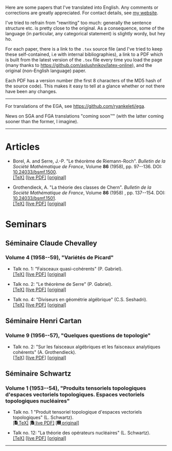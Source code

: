 Here are some papers that I've translated into English. Any comments or corrections are greatly appreciated. For contact details, see [my website](https://thosgood.com).

I've tried to refrain from "rewriting" too much: generally the sentence structure etc. is pretty close to the original. As a consequence, some of the language (in particular, any categorical statement) is slightly wordy, but hey ho.

For each paper, there is a link to the `.tex` source file (and I've tried to keep these self-contained, i.e with internal bibliographies), a link to a PDF which is built from the latest version of the `.tex` file every time you load the page (many thanks to <https://github.com/aslushnikov/latex-online>), and the original (non-English language) paper.

Each PDF has a version number (the first 8 characters of the MD5 hash of the source code). This makes it easy to tell at a glance whether or not there have been any changes.

---

For translations of the EGA, see <https://github.com/ryankeleti/ega>.

News on SGA and FGA translations "coming soon&trade;" (with the latter coming sooner than the former, I imagine).

---

# Articles

<!--
- Hilbert, D. "Ueber die Darstellung definiter Formen als Summen von Formenquadraten". _Mathematische Annalen_, Volume **32** (1888), pp. 342–350. <http://eudml.org/doc/157385>.
  <br/>
  [[TeX]](https://github.com/thosgood/translations/tree/master/ma-32/sum-of-squares.tex)
  [[live PDF]](https://latex.aslushnikov.com/compile?git=https%3A%2F%2Fgithub.com%2Fthosgood%2Ftranslations&target=ma-32%2Fsum-of-squares.tex&command=pdflatex&trackId=1596040205463)
  [[original]](http://eudml.org/doc/157385)
-->

- Borel, A. and Serre, J.-P. "Le théorème de Riemann-Roch". _Bulletin de la Société Mathématique de France_, Volume **86** (1958), pp. 97--136. DOI: [10.24033/bsmf.1500](https://www.doi.org/10.24033/bsmf.1500).
  <br/>
  [[TeX]](https://github.com/thosgood/translations/tree/master/bsmf-86/the-riemann-roch-theorem.tex)
  [[live PDF]](https://latex.aslushnikov.com/compile?git=https%3A%2F%2Fgithub.com%2Fthosgood%2Ftranslations&target=bsmf-86%2Fthe-riemann-roch-theorem.tex&command=pdflatex&trackId=1595524110173)
  [[original]](http://www.numdam.org/item/?id=BSMF_1958__86__97_0)

<!--
- Grothendieck, A. "Résumé des résultats essentiels dans la théorie des produits tensoriels topologiques et des espaces nucléaires". _Annales de l'institut Fourier_, Volume **4** (1952), pp. 73--112. <http://www.numdam.org/item/?id=AIF_1952__4__73_0>
-->

- Grothendieck, A. "La théorie des classes de Chern". _Bulletin de la Société Mathématique de France_, Volume **86** (1958) , pp. 137--154. DOI: [10.24033/bsmf.1501](https://www.doi.org/10.24033/bsmf.1501).
  <br/>
  [[TeX]](https://github.com/thosgood/translations/tree/master/bsmf-86/the-theory-of-chern-classes.tex)
  [[live PDF]](https://latex.aslushnikov.com/compile?git=https%3A%2F%2Fgithub.com%2Fthosgood%2Ftranslations&target=bsmf-86%2Fthe-theory-of-chern-classes.tex&command=pdflatex&trackId=1596040216373)
  [[original]](https://www.doi.org/10.24033/bsmf.1501)

<!--
- Grauert, H. "Über Modifikationen und exzeptionelle analytische Mengen". _Math. Ann._, Volume **146** (1962), pp. 331--368. <http://eudml.org/doc/160940>
  <br/>
  [[TeX]](https://github.com/thosgood/translations/tree/master/ma-146/exceptional-analytic-sets.tex)
  [[live PDF]](https://latex.aslushnikov.com/compile?git=https%3A%2F%2Fgithub.com%2Fthosgood%2Ftranslations&target=ma-146%2Fexceptional-analytic-sets.tex&command=pdflatex&trackId=1596040221056)
  [[original]](http://eudml.org/doc/160940)
-->


<!-- # Books -->

<!--
- Deligne, P. _Equations Différentielles à Points Singuliers Réguliers._ Springer-Verlag, Lecture Notes in Mathematics **163** (1970). <https://publications.ias.edu/node/355>
  <br/>
  [[TeX]](https://github.com/thosgood/translations/tree/master/lnm-163/de-regular-singular-points.tex)
  [[live PDF]](https://latex.aslushnikov.com/compile?git=https%3A%2F%2Fgithub.com%2Fthosgood%2Ftranslations&target=lnm-163%2Fde-regular-singular-points.tex&command=pdflatex&trackId=1596040243159)
  [[original]](https://publications.ias.edu/node/355)
-->


# Seminars

<!--

## Séminaire Bourbaki
### Extracts (1957--92), "Fondements de la Géométrie Algébrique"

_All of the following are by A. Grothendieck. An PDF copy of the original notes can be found at <https://webusers.imj-prg.fr/~leila.schneps/grothendieckcircle/FGA.pdf>._
_We have taken the comments and errata from the May 1962 "Commentaires" (_Séminaire Bourbaki_, Volume **14**, 1961--62, Complément) and inserted them into the relevant places in the notes themselves, although we have tried to make it clear when this has been done._

- "Théorème de dualité pour les faisceaux algébriques cohérents". _Séminaire Bourbaki_, Volume **9** (1956--57), Talk no. 149.
  <br/>
  [[TeX]](https://github.com/thosgood/translations/tree/master/fga/1-coherent-duality.tex)
  [[live PDF]](https://latex.aslushnikov.com/compile?git=https%3A%2F%2Fgithub.com%2Fthosgood%2Ftranslations&target=fga%2F1-coherent-duality.tex&command=pdflatex&trackId=1596585433215)

- "Géométrie formelle et géométrie algébrique". _Séminaire Bourbaki_, Volume **11** (1958--59), Talk no. 182.
  <br/>
  [[TeX]](https://github.com/thosgood/translations/tree/master/fga/2-formal-geometry.tex)
  [[live PDF]](https://latex.aslushnikov.com/compile?git=https%3A%2F%2Fgithub.com%2Fthosgood%2Ftranslations&target=fga%2F2-formal-geometry.tex&command=pdflatex&trackId=1596585546758)

- "Technique de descente et théorèmes d'existence en géométrie algébrique. I. Généralités. Descente par morphismes fidèlement plats". _Séminaire Bourbaki_, Volume **12** (1959--60), Talk no. 190.
  <br/>
  [[TeX]](https://github.com/thosgood/translations/tree/master/fga/3-descent-I.tex)
  [[live PDF]]()

- "Technique de descente et théorèmes d'existence en géométrie algébrique. II. Le théorème d'existence en théorie formelle des modules". _Séminaire Bourbaki_, Volume **12** (1959--60), Talk no. 195.
  <br/>
  [[TeX]](https://github.com/thosgood/translations/tree/master/fga/3-descent-II.tex)
  [[live PDF]]()

- "Technique de descente et théorèmes d'existence en géométrie algébrique. III. Préschémas quotients". _Séminaire Bourbaki_, Volume **13** (1960--61), Talk no. 212.
  <br/>
  [[TeX]](https://github.com/thosgood/translations/tree/master/fga/3-descent-III.tex)
  [[live PDF]]()

- "Technique de descente et théorèmes d'existence en géométrie algébrique. IV. Les schémas de Hilbert". _Séminaire Bourbaki_, Volume **13** (1960--61), Talk no. 221.
  <br/>
  [[TeX]](https://github.com/thosgood/translations/tree/master/fga/3-descent-IV.tex)
  [[live PDF]]()

- "Technique de descente et théorèmes d'existence en géométrie algébrique. V. Let schémas de Picard. Théorèmes d'existence". _Séminaire Bourbaki_, Volume **14** (1961--62), Talk no. 132.
  <br/>
  [[TeX]](https://github.com/thosgood/translations/tree/master/fga/3-descent-V.tex)
  [[live PDF]]()

- "Technique de descente et théorèmes d'existence en géométrie algébrique. VI. Let schémas de Picard. Propriétés générales". _Séminaire Bourbaki_, Volume **14** (1961--62), Talk no. 136.
  <br/>
  [[TeX]](https://github.com/thosgood/translations/tree/master/fga/3-descent-VI.tex)
  [[live PDF]]()

-->

## Séminaire Claude Chevalley
### Volume 4 (1958--59), "Variétés de Picard"

- Talk no. 1: "Faisceaux quasi-cohérents" (P. Gabriel).
  <br/>
  [[TeX]](https://github.com/thosgood/translations/tree/master/seminaire-claude-chevalley-4/1-quasi-coherent-sheaves.tex)
  [[live PDF]](https://latex.aslushnikov.com/compile?git=https%3A%2F%2Fgithub.com%2Fthosgood%2Ftranslations&target=seminaire-claude-chevalley-4%2F1-quasi-coherent-sheaves.tex&command=pdflatex&trackId=1596036033972)
  [[original]](http://www.numdam.org/item/SCC_1958-1959__4__A1_0/)

- Talk no. 2: "Le théorème de Serre" (P. Gabriel).
  <br/>
  [[TeX]](https://github.com/thosgood/translations/tree/master/seminaire-claude-chevalley-4/2-serre's-theorem.tex)
  [[live PDF]](https://latex.aslushnikov.com/compile?git=https%3A%2F%2Fgithub.com%2Fthosgood%2Ftranslations&target=seminaire-claude-chevalley-4%2F2-serre%27s-theorem.tex&command=pdflatex&trackId=1596035916115)
  [[original]](http://www.numdam.org/item/SCC_1958-1959__4__A2_0/)

- Talk no. 4: "Diviseurs en géométrie algébrique" (C.S. Seshadri).
  <br/>
  [[TeX]](https://github.com/thosgood/translations/tree/master/seminaire-claude-chevalley-4/4-divisors-in-algebraic-geometry.tex)
  [[live PDF]](https://latex.aslushnikov.com/compile?git=https%3A%2F%2Fgithub.com%2Fthosgood%2Ftranslations&target=seminaire-claude-chevalley-4%2F4-divisors-in-algebraic-geometry.tex&command=pdflatex&trackId=1596027138553)
  [[original]](http://www.numdam.org/item/SCC_1958-1959__4__A4_0/)


## Séminaire Henri Cartan
### Volume 9 (1956--57), "Quelques questions de topologie"

- Talk no. 2: "Sur les faisceaux algébriques et les faisceaux analytiques cohérents" (A. Grothendieck).
  <br/>
  [[TeX]](https://github.com/thosgood/translations/tree/master/seminaire-henri-cartan-9/2-coherent-algebraic-analytic-sheaves.tex)
  [[live PDF]](https://latex.aslushnikov.com/compile?git=https%3A%2F%2Fgithub.com%2Fthosgood%2Ftranslations&target=seminaire-henri-cartan-9%2F2-coherent-algebraic-analytic-sheaves.tex&command=pdflatex&trackId=1595524113730)
  [[original]](http://www.numdam.org/item/SHC_1956-1957__9__A2_0/)


## Séminaire Schwartz
### Volume 1 (1953--54), "Produits tensoriels topologiques d'espaces vectoriels topologiques. Espaces vectoriels topologiques nucléaires"

- Talk no. 1 "Produit tensoriel topologique d'espaces vectoriels topologiques" (L. Schwartz).
  <br/>
  [[<img alt="file" src="/_images/file-alt-solid.svg" height="12px"/> TeX]](https://github.com/thosgood/translations/tree/master/seminaire-schwartz-1/1-topological-tensor-product.tex)
  [[<img alt="pdf" src="/_images/file-pdf-solid.svg" height="12px"/> live PDF]](https://latex.aslushnikov.com/compile?git=https%3A%2F%2Fgithub.com%2Fthosgood%2Ftranslations&target=seminaire-schwartz-1%2F1-topological-tensor-product.tex&command=pdflatex&trackId=1596132290863)
  [[<img alt="book" src="/_images/book-solid.svg" height="12px"/> original]](http://www.numdam.org/item/SLS_1953-1954__1__A2_0/)


<!--
- Talk no. 2: "Cas des espaces normés. Produit tensoriel d'applications linéaires" (L. Schwartz).
  <br/>
  [[TeX]](https://github.com/thosgood/translations/tree/master/seminaire-schwartz-1/2-normed-space-case.tex)
  [[live PDF]]()
  [[original]](http://www.numdam.org/item/SLS_1953-1954__1__A3_0/)
-->

<!--
- Talk no. 3: "N° 1. Rappels sur les espaces $L^p$" (L. Schwartz).
  <br/>
  [[TeX]](https://github.com/thosgood/translations/tree/master/seminaire-schwartz-1/3-Lp-space-recap.tex)
  [[live PDF]]()
  [[original]](http://www.numdam.org/item/SLS_1953-1954__1__A4_0/)
-->

- Talk no. 12: "La théorie des opérateurs nucléaires" (L. Schwartz).
  <br/>
  [[TeX]](https://github.com/thosgood/translations/tree/master/seminaire-schwartz-1/12-the-theory-of-nuclear-operators.tex)
  [[live PDF]](https://latex.aslushnikov.com/compile?git=https%3A%2F%2Fgithub.com%2Fthosgood%2Ftranslations&target=seminaire-schwartz-1%2F12-the-theory-of-nuclear-operators.tex&command=pdflatex&trackId=1595524106537)
  [[original]](http://www.numdam.org/item/SLS_1953-1954__1__A13_0/)

---

<!-- icons from fontawesome.com under [their licence](https://fontawesome.com/license). -->